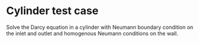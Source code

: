 # Cylinder test case

Solve the Darcy equation in a cylinder with Neumann boundary condition on the inlet and outlet and homogenous Neumann conditions on the wall.
